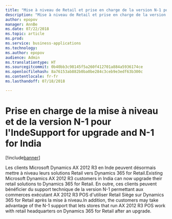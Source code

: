 ```yaml
---
title: "Mise à niveau de Retail et prise en charge de la version N-1 pour l'Inde"
description: "Mise à niveau de Retail et prise en charge de la version N-1 pour l'Inde"
author: epopov
manager: AnnBe
ms.date: 07/22/2018
ms.topic: article
ms.prod: 
ms.service: business-applications
ms.technology: 
ms.author: epopov
audience: Admin
ms.translationtype: HT
ms.sourcegitcommit: 0b40bb3c98145f5a260f412701a884a5936174ce
ms.openlocfilehash: 8a76153ab882b0ba0be284c3ceb9e3edf63b300c
ms.contentlocale: fr-fr
ms.lasthandoff: 07/18/2018

---
```

#  <a name="support-for-upgrade-and-n-1-for-india"></a><span data-ttu-id="83ce9-103">Prise en charge de la mise à niveau et de la version N-1 pour l'Inde</span><span class="sxs-lookup"><span data-stu-id="83ce9-103">Support for upgrade and N-1 for India</span></span>

[!include[banner](../../includes/banner.md)]

<span data-ttu-id="83ce9-104">Les clients Microsoft Dynamics AX 2012 R3 en Inde peuvent désormais mettre à niveau leurs solutions Retail vers Dynamics 365 for Retail.</span><span class="sxs-lookup"><span data-stu-id="83ce9-104">Existing Microsoft Dynamics AX 2012 R3 customers in India can now upgrade their retail solutions to Dynamics 365 for Retail.</span></span> <span data-ttu-id="83ce9-105">En outre, ces clients peuvent bénéficier du support technique de la version N-1 permettant aux commerces exécutant AX 2012 R3 POS d'utiliser Retail Siège sur Dynamics 365 for Retail après la mise à niveau.</span><span class="sxs-lookup"><span data-stu-id="83ce9-105">In addition, the customers may take advantage of the N-1 support that lets stores that run AX 2012 R3 POS work with retail headquarters on Dynamics 365 for Retail after an upgrade.</span></span>

